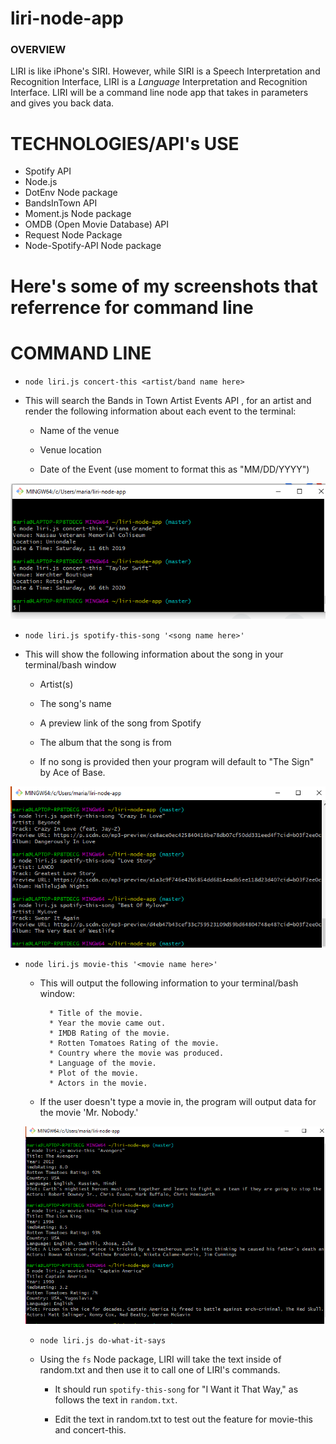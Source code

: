 # liri-node-app

### OVERVIEW

LIRI is like iPhone's SIRI. However, while SIRI is a Speech Interpretation and Recognition Interface, LIRI is a _Language_ Interpretation and Recognition Interface. LIRI will be a command line node app that takes in parameters and gives you back data.

# TECHNOLOGIES/API's USE

* Spotify API
* Node.js
* DotEnv Node package
* BandsInTown API
* Moment.js Node package
* OMDB (Open Movie Database) API
* Request Node Package
* Node-Spotify-API Node package

# Here's some of my screenshots that referrence for command line

# COMMAND LINE

* `node liri.js concert-this <artist/band name here>`

* This will search the Bands in Town Artist Events API , for an artist and render the following information about each event to the terminal:

     * Name of the venue

     * Venue location

     * Date of the Event (use moment to format this as "MM/DD/YYYY")

![](https://github.com/maria341/liri-node-app/blob/master/readme.images/concert-this.png)

* `node liri.js spotify-this-song '<song name here>'`

* This will show the following information about the song in your terminal/bash window

     * Artist(s)

     * The song's name

     * A preview link of the song from Spotify

     * The album that the song is from

   * If no song is provided then your program will default to "The Sign" by Ace of Base.

![](https://github.com/maria341/liri-node-app/blob/master/readme.images/spotify.png)

* `node liri.js movie-this '<movie name here>'`

   * This will output the following information to your terminal/bash window:

     ```
       * Title of the movie.
       * Year the movie came out.
       * IMDB Rating of the movie.
       * Rotten Tomatoes Rating of the movie.
       * Country where the movie was produced.
       * Language of the movie.
       * Plot of the movie.
       * Actors in the movie.
     ```

   * If the user doesn't type a movie in, the program will output data for the movie 'Mr. Nobody.'
   
   ![](https://github.com/maria341/liri-node-app/blob/master/readme.images/movieThis.png)

   * `node liri.js do-what-it-says`

   * Using the `fs` Node package, LIRI will take the text inside of random.txt and then use it to call one of LIRI's commands.

     * It should run `spotify-this-song` for "I Want it That Way," as follows the text in `random.txt`.

     * Edit the text in random.txt to test out the feature for movie-this and concert-this.


